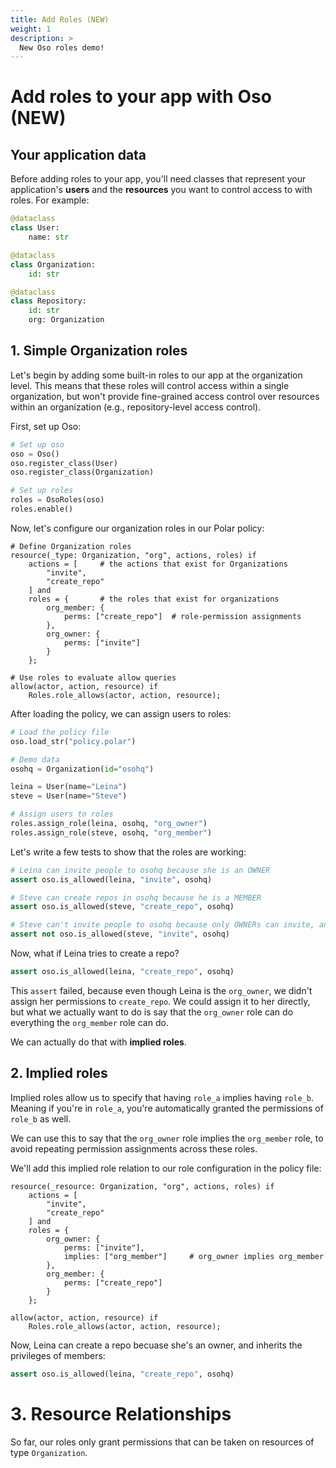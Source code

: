 ```yaml
---
title: Add Roles (NEW)
weight: 1
description: >
  New Oso roles demo!
---
```


# Add roles to your app with Oso (NEW)

## Your application data

Before adding roles to your app, you'll need classes that represent your application's **users** and the **resources** you want to control access to with roles. For example:

```python
@dataclass
class User:
    name: str

@dataclass
class Organization:
    id: str

@dataclass
class Repository:
    id: str
    org: Organization
```

## 1. Simple Organization roles

Let's begin by adding some built-in roles to our app at the organization level. This means that these roles will control access within a single organization, but won't provide fine-grained access control over resources within an organization (e.g., repository-level access control).

First, set up Oso:

```python
# Set up oso
oso = Oso()
oso.register_class(User)
oso.register_class(Organization)

# Set up roles
roles = OsoRoles(oso)
roles.enable()
```

Now, let's configure our organization roles in our Polar policy:

```polar
# Define Organization roles
resource(_type: Organization, "org", actions, roles) if
    actions = [     # the actions that exist for Organizations
        "invite",
        "create_repo"
    ] and
    roles = {       # the roles that exist for organizations
        org_member: {
            perms: ["create_repo"]  # role-permission assignments
        },
        org_owner: {
            perms: ["invite"]
        }
    };

# Use roles to evaluate allow queries
allow(actor, action, resource) if
    Roles.role_allows(actor, action, resource);
```

After loading the policy, we can assign users to roles:

```python
# Load the policy file
oso.load_str("policy.polar")

# Demo data
osohq = Organization(id="osohq")

leina = User(name="Leina")
steve = User(name="Steve")

# Assign users to roles
roles.assign_role(leina, osohq, "org_owner")
roles.assign_role(steve, osohq, "org_member")
```

Let's write a few tests to show that the roles are working:

```python
# Leina can invite people to osohq because she is an OWNER
assert oso.is_allowed(leina, "invite", osohq)

# Steve can create repos in osohq because he is a MEMBER
assert oso.is_allowed(steve, "create_repo", osohq)

# Steve can't invite people to osohq because only OWNERs can invite, and he's not an OWNER
assert not oso.is_allowed(steve, "invite", osohq)
```

Now, what if Leina tries to create a repo?

```python
assert oso.is_allowed(leina, "create_repo", osohq)
```

This `assert` failed, because even though Leina is the `org_owner`, we didn't assign her permissions to `create_repo`. We could assign it to her directly, but what we actually want to do is say that the `org_owner` role can do everything the `org_member` role can do.

We can actually do that with **implied roles**.

## 2. Implied roles

Implied roles allow us to specify that having `role_a` implies having `role_b`. Meaning if you're in `role_a`, you're automatically granted the permissions of `role_b` as well.

We can use this to say that the `org_owner` role implies the `org_member` role, to avoid repeating permission assignments across these roles.

We'll add this implied role relation to our role configuration in the policy file:

```polar
resource(_resource: Organization, "org", actions, roles) if
    actions = [
        "invite",
        "create_repo"
    ] and
    roles = {
        org_owner: {
            perms: ["invite"],
            implies: ["org_member"]     # org_owner implies org_member
        },
        org_member: {
            perms: ["create_repo"]
        }
    };

allow(actor, action, resource) if
    Roles.role_allows(actor, action, resource);
```

Now, Leina can create a repo becuase she's an owner, and inherits the privileges of members:

```python
assert oso.is_allowed(leina, "create_repo", osohq)
```

# 3. Resource Relationships

So far, our roles only grant permissions that can be taken on resources of type `Organization`.
